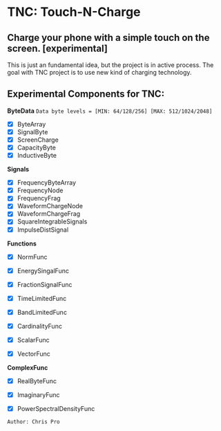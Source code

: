 # TNC: Touch-N-Charge
## Charge your phone  with a simple touch on the screen. [experimental]

This is just an fundamental idea, but the project is in active process.
The goal with TNC project is to use new kind of charging technology.



## Experimental Components for TNC:


**ByteData**
``Data byte levels = [MIN: 64/128/256] [MAX: 512/1024/2048]``

- [x] ByteArray 
- [x] SignalByte 
- [x] ScreenCharge 
- [x] CapacityByte
- [x] InductiveByte

**Signals** 
- [x] FrequencyByteArray
- [x] FrequencyNode
- [x] FrequencyFrag
- [x] WaveformChargeNode
- [x] WaveformChargeFrag
- [x] SquareIntegrableSignals
- [x] ImpulseDistSignal

**Functions**
- [x] NormFunc
- [x] EnergySingalFunc
- [x] FractionSignalFunc
- [x] TimeLimitedFunc
- [x] BandLimitedFunc
- [x] CardinalityFunc
- [x] ScalarFunc
- [x] VectorFunc



**ComplexFunc**
- [x] RealByteFunc
- [x] ImaginaryFunc
- [x] PowerSpectralDensityFunc



`Author: Chris Pro` 


